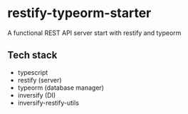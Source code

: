 # restify-typeorm-starter

A functional REST API server start with restify and typeorm

## Tech stack

- typescript
- restify (server)
- typeorm (database manager)
- inversify (DI)
- inversify-restify-utils
